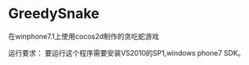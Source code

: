 GreedySnake
===========

在winphone7.1上使用cocos2d制作的贪吃蛇游戏

运行要求：
    要运行这个程序需要安装VS2010的SP1,windows phone7 SDK。
